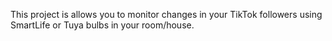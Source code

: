 This project is allows you to monitor changes in your TikTok followers using SmartLife or Tuya bulbs in your room/house.


